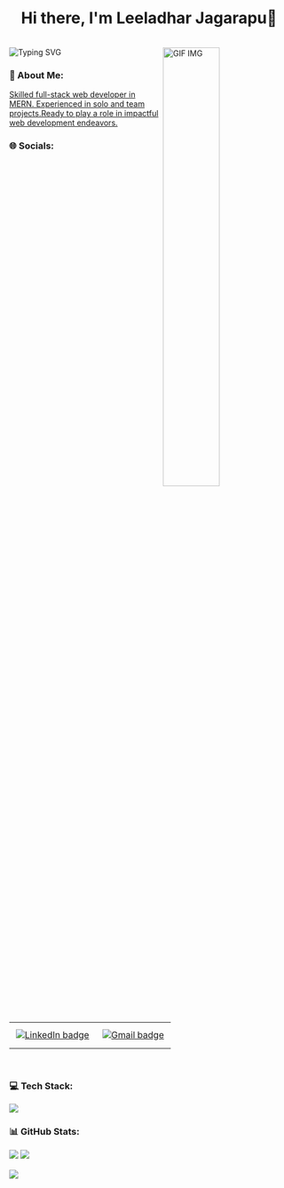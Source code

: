 
<div align="center">
  <h1>Hi there, I'm Leeladhar Jagarapu👋</h1>
</div>
<br/>

<img align="right" src="https://user-images.githubusercontent.com/74038190/229223263-cf2e4b07-2615-4f87-9c38-e37600f8381a.gif" alt="GIF IMG" width="45%" />
<img src="https://readme-typing-svg.demolab.com?font=Fira+Code&weight=500&size=22&duration=4000&pause=600&random=false&width=435&lines=Full+Stack+Web+Developer" alt="Typing SVG" />
<h3>💫 About Me:</h3>
<a href="">Skilled full-stack web developer in MERN. Experienced in solo and team projects.Ready to play a role in impactful web development endeavors.</a>
<br/>
<h3>🌐 Socials:</h3>
  <table>
  <tr>
    <td>
      <a href="https://www.linkedin.com/in/leeladharjagarapu/">
        <img src="https://img.shields.io/badge/LinkedIn-0077B5?style=for-the-badge&logo=linkedin&logoColor=white" alt="LinkedIn badge" style="vertical-align:top; margin:10px 4px">
      </a>
    </td>
    <td>
      <a href="mailto:leeladharjagarapu@gmail.com">
        <img src="https://img.shields.io/badge/Gmail-D14836?style=for-the-badge&logo=gmail&logoColor=white" alt="Gmail badge" style="vertical-align:top; margin:10px 4px">
      </a>
    </td>
  </tr>
</table>
<br/>

<h3>💻 Tech Stack:</h3>  

<p align="left">
  <a href="https://skillicons.dev">
    <img src="https://skillicons.dev/icons?i=html,css,js,react,redux,nodejs,express,mongodb" />
  </a>
</p>


### 📊 GitHub Stats:
![](https://github-readme-stats.vercel.app/api?username=Leeladhar206&theme=algolia&hide_border=false&include_all_commits=false&count_private=false)
![](https://github-readme-streak-stats.herokuapp.com/?user=Leeladhar206&theme=algolia&hide_border=false)<br/><br/>
![](https://github-readme-stats.vercel.app/api/top-langs/?username=Leeladhar206&theme=algolia&hide_border=false&include_all_commits=false&count_private=false&layout=compact)

